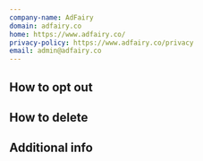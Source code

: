 ```yaml
---
company-name: AdFairy
domain: adfairy.co
home: https://www.adfairy.co/
privacy-policy: https://www.adfairy.co/privacy
email: admin@adfairy.co
---
```

## How to opt out




## How to delete




## Additional info














